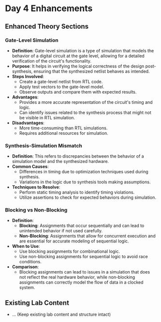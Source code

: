 # Day 4 Enhancements

## Enhanced Theory Sections

### Gate-Level Simulation
- **Definition**: Gate-level simulation is a type of simulation that models the behavior of a digital circuit at the gate level, allowing for a detailed verification of the circuit's functionality.
- **Purpose**: It helps in verifying the logical correctness of the design post-synthesis, ensuring that the synthesized netlist behaves as intended.
- **Steps Involved**:
  - Create a gate-level netlist from RTL code.
  - Apply test vectors to the gate-level model.
  - Observe outputs and compare them with expected results.
- **Advantages**:
  - Provides a more accurate representation of the circuit's timing and logic.
  - Can identify issues related to the synthesis process that might not be visible in RTL simulation.
- **Disadvantages**:
  - More time-consuming than RTL simulations.
  - Requires additional resources for simulation.

### Synthesis-Simulation Mismatch
- **Definition**: This refers to discrepancies between the behavior of a simulation model and the synthesized hardware.
- **Common Causes**:
  - Differences in timing due to optimization techniques used during synthesis.
  - Variations in the logic due to synthesis tools making assumptions.
- **Techniques to Resolve**:
  - Perform static timing analysis to identify timing violations.
  - Utilize assertions to check for expected behaviors during simulation.

### Blocking vs Non-Blocking
- **Definition**: 
  - **Blocking**: Assignments that occur sequentially and can lead to unintended behavior if not used carefully.
  - **Non-Blocking**: Assignments that allow for concurrent execution and are essential for accurate modeling of sequential logic.
- **When to Use**:
  - Use blocking assignments for combinational logic.
  - Use non-blocking assignments for sequential logic to avoid race conditions.
- **Comparison**:
  - Blocking assignments can lead to issues in a simulation that does not reflect the real hardware behavior, while non-blocking assignments can correctly model the flow of data in a clocked system.

## Existing Lab Content
- ... (Keep existing lab content and structure intact)